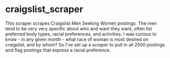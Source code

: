 # craigslist_scraper

This scraper scrapes Craigslist Men Seeking Women postings. The men tend to be very very specific about who and want they want, often list preferred body types, racial preferences, and activities. I was curious to know -  in any given month - what race of woman is most desired on craigslist, and by whom? So I've set up a scraper to pull in all 2500 postings and flag postings that express a racial preference. 
